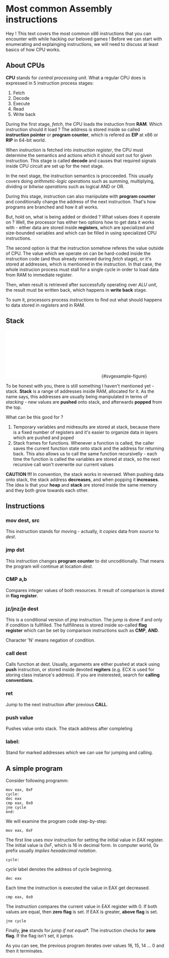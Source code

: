 # Most common Assembly instructions

Hey ! This text covers the most common x86 instructions that you can encounter with while hacking our beloved games !
Before we can start with enumerating and explainging instructions, we will need to discuss at least basics of how CPU works.

## About CPUs
**CPU** stands for *central processing unit*. What a regular CPU does is expressed in 5 instruction process stages:
1. Fetch 
2. Decode
3. Execute
4. Read
5. Write back

During the first stage, *fetch*, the CPU loads the instuction from **RAM**. Which instruction should it load ? The address is
stored inside so called **instruction pointer** or **program counter**, which is refered as **EIP** at x86 or **RIP** in 64-bit world.

When instruction is fetched into *instruction register*, the CPU must determine the semantics and actions which it should sort out
for given instruction. This stage is called **decode** and causes that required signals inside CPU circuit are set up for the next stage.

In the next stage, the instruction semantics is procceeded. This usually covers doing *arithmetic-logic operations* such as summing,
multiplying, dividing or *bitwise operations* such as logical AND or OR.

During this stage, instruction can also manipulate with **program counter** and conditionally change the address of the next instruction.
That's how programs are branched and how it all works.

But, hold on, what is being added or divided ? What values does it operate on ? Well, the processor has either two
options how to get data it works with - either data are stored inside **registers**, which are specialized and size-bounded 
variables and which can be filled in using specialized CPU instructions.

The second option is that the instruction somehow referes the value outside of CPU. The value which we operate on can be
hard-coded inside the instruction code (and thus already retrieved during *fetch* stage), or it's stored at addresses, which
is mentioned in the instruction. In that case, the whole instrucion process must stall for a single cycle in order to load
data from RAM to immediate register.

Then, when result is retrieved after successfully operating over *ALU unit*, the result must be written back, which happens
in **write back** stage.

To sum it, processors process *instructions* to find out what should happens to data stored in *registers* and in RAM.

## Stack

![Manipulation with stack: new values are pushed at the top, the stack grows into negative
addresses. The address of the new top will be 47.](svgs/stack.pdf) {#svgexample-figure}


To be honest with you, there is still something I haven't mentioned yet - stack.
**Stack** is a range of addresses inside RAM, allocated for it. As the name says,
this addresses are usually being manipulated in terms of *stacking* - new values
are **pushed** onto stack, and afterwards **popped** from the top.

What can be this good for ? 
1. Temporary variables and midresults are stored at stack, because there is a fixed number of registers
and it's easier to organize data in layers which are pushed and poped
2. Stack frames for functions. Whenever a function is called, the caller saves the current function state onto stack
and the address for returning back. This also allows us to call the same function recursivelly - each time
the function is called the variables are stored at stack, so the next recursive call won't overwrite our current values 

**CAUTION !!!** In convention, the stack works in reversed. When pushing data onto stack, the stack address **decreases**, and when
popping it **increases**. 
The idea is that your **heap** and **stack** are stored inside the same memory and they both grow towards each other.


## Instructions
### mov dest, src
This instruction stands for moving - actually, it *copies* data from *source* to *dest*.

### jmp dst
This instruction changes **program counter** to dst uncoditionally. That means the program will continue
at location *dest*.

### CMP a,b
Compares integer values of both resources. It result of comparison is stored in **flag register**.

### jz/jnz/je dest
This is a conditional version of *jmp* instruction. The jump is done if and only if condition is fullfilled.
The fullfillness is stored inside so-called **flag register** which can be set by comparison instructions such 
as **CMP**, **AND**.

Character 'N' means negation of condition.

### call dest
Calls function at dest. Usually, arguments are either pushed at stack using **push** instruction, or stored inside devoted **regiters** (e.g. ECX is used for
storing class instance's address). If you are insterested, search for **calling conventions**.
### ret 
Jump to the next instruction after previous **CALL**.

### push value
Pushes value onto stack. The stack address after completing 

### label:
Stand for marked addresses which we can use for jumping and calling.
## A simple program

Consider following programm:

```
mov eax, 0xF
cycle:
dec eax
cmp eax, 0x0
jne cycle
end:
```
We will examine the program code step-by-step:

```
mov eax, 0xF
```
The first line uses *mov* instruction for setting the initial value in *EAX* register. The initial value is
*0xF*, which is 16 in decimal form. In computer world, 0x prefix usually *implies hexadecimal notation*.

```
cycle:
```
*cycle* label denotes the address of cycle beginning.

```
dec eax
```
Each time the instruction is executed the value in EAX get decreased.

```
cmp eax, 0x0
```
The instruction compares the current value in EAX register with 0. If both values are equal, then **zero flag** is set.
If EAX is greater, **above flag** is set.

```
jne cycle
```
Finally, **jne** stands for *jump if not equal**. The instruction checks for **zero flag**. If the flag isn't set, it jumps.

As you can see, the previous program iterates over values 16, 15, 14 ... 0 and then it terminates.
